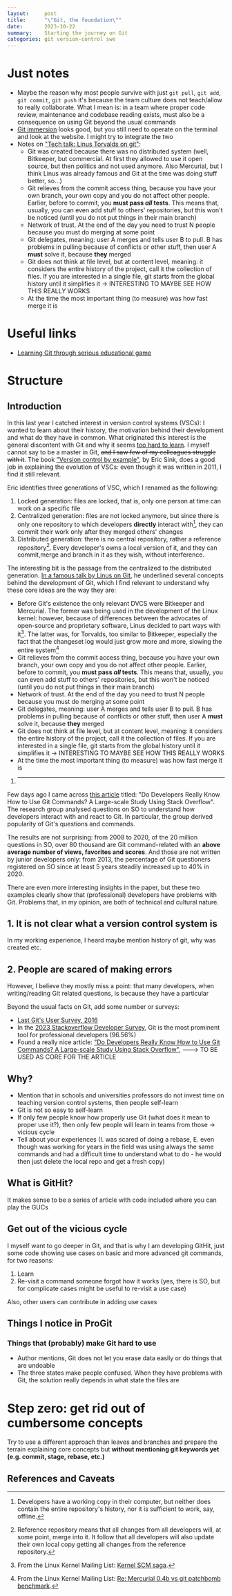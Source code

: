 ```yaml
---
layout:     post
title:      "\"Git, the foundation\""
date:       2023-10-22
summary:    Starting the journey on Git
categories: git version-control swe
---
```



# Just notes

- Maybe the reason why most people survive with just `git pull`, `git add`, `git commit`, `git push` it's because the team culture does not teach/allow to really collaborate. What I mean is: in a team where proper code review, maintenance and codebase reading exists, must also be a consequence on using Git beyond the usual commands
- [Git immersion](https://gitimmersion.com/) looks good, but you still need to operate on the terminal and look at the website. I might try to integrate the two
- Notes on ["Tech talk: Linus Torvalds on git"](https://www.youtube.com/watch?v=4XpnKHJAok8):
  - Git was created because there was no distributed system (well, Bitkeeper, but commercial. At first they allowed to use it open source, but then politics and not used anymore. Also Mercurial, but I think Linus was already famous and Git at the time was doing stuff better, so...)
  - Git relieves from the commit access thing, because you have your own branch, your own copy and you do not affect other people. Earlier, before to commit, you **must pass *all* tests**. This means that, usually, you can even add stuff to others' repositories, but this won't be noticed (until you do not put things in their main branch)
  - Network of trust. At the end of the day you need to trust N people because you must do merging at some point
  - Git delegates, meaning: user A merges and tells user B to pull. B has problems in pulling because of conflicts or other stuff, then user A **must** solve it, because **they** merged
  - Git does not think at file level, but at content level, meaning: it considers the entire history of the project, call it the collection of files. If you are interested in a single file, git starts from the global history until it simplifies it -> INTERESTING TO MAYBE SEE HOW THIS REALLY WORKS
  - At the time the most important thing (to measure) was how fast merge it is




# Useful links

- [Learning Git through serious educational game](https://www.diva-portal.org/smash/get/diva2:1480705/FULLTEXT01.pdf)


# Structure

## Introduction

In this last year I catched interest in version control systems (VSCs): I wanted to learn about their history, the motivation behind their development and what do they have in common. What originated this interest is the general discontent with Git and why it seems [too hard to learn](https://www.youtube.com/watch?v=6zWu6aOIT5I). I myself cannot say to be a master in Git, ~~and I saw few of my colleagues struggle with it~~.
The book ["Version control by example"](https://ericsink.com/vcbe/html/index.html), by Eric Sink, does a good job in explaining the evolution of VSCs: even though it was written in 2011, I find it still relevant.

Eric identifies three generations of VSC, which I renamed as the following:
1. Locked generation: files are locked, that is, only one person at time can work on a specific file
2. Centralized generation: files are not locked anymore, but since there is only one repository to which developers **directly** interact with[^1], they can commit their work only after they merged others' changes
3. Distributed generation: there is no central repository, rather a reference repository[^2]. Every developer's owns a local version of it, and they can commit,merge and branch in it as they wish, without interference.


The interesting bit is the passage from the centralized to the distributed generation. [In a famous talk by Linus on Git](https://www.youtube.com/watch?v=4XpnKHJAok8), he underlined several concepts behind the development of Git, which I find relevant to understand why these core ideas are the way they are:

- Before Git's existence the only relevant DVCS were Bitkeeper and Mercurial. The former was being used in the development of the Linux kernel: however, because of differences between the advocates of open-source and proprietary software, Linus decided to part ways with it[^3]. The latter was, for Torvalds, too similar to Bitkeeper, especially the fact that the changeset log would just grow more and more, slowing the entire system[^4]
- Git relieves from the commit access thing, because you have your own branch, your own copy and you do not affect other people. Earlier, before to commit, you **must pass *all* tests**. This means that, usually, you can even add stuff to others' repositories, but this won't be noticed (until you do not put things in their main branch)
- Network of trust. At the end of the day you need to trust N people because you must do merging at some point
- Git delegates, meaning: user A merges and tells user B to pull. B has problems in pulling because of conflicts or other stuff, then user A **must** solve it, because **they** merged
- Git does not think at file level, but at content level, meaning: it considers the entire history of the project, call it the collection of files. If you are interested in a single file, git starts from the global history until it simplifies it -> INTERESTING TO MAYBE SEE HOW THIS REALLY WORKS
- At the time the most important thing (to measure) was how fast merge it is

1. ****




Few days ago I came across [this article](https://cs.nju.edu.cn/changxu/1_publications/22/TOSEM22.pdf) titled: "Do Developers Really Know How to Use Git Commands? A Large-scale Study Using Stack Overflow".
The research group analysed questions on SO to understand how developers interact with and react to Git.
In particular, the group derived popularity of Git's questions and commands.

The results are not surprising: from 2008 to 2020, of the 20 million questions in SO, over 80 thousand are Git command-related with an **above average number of views, favorites and scores**. And those are not written by junior developers only: from 2013, the percentage of Git questioners registered on SO since at least 5 years steadily increased up to 40% in 2020.

There are even more interesting insights in the paper, but these two examples clearly show that (professional) developers have problems with Git. Problems that, in my opinion, are both of technical and cultural nature.


## 1. It is not clear what a version control system is

In my working experience, I heard 
maybe mention history of git, why was created etc.

## 2. People are scared of making errors


However, I believe they mostly miss a point: that many developers, when writing/reading Git related questions, is because they have a particular

Beyond the usual facts on Git, add some number or surveys:

- [Last Git's User Survey, 2016](https://survs.com/report/nz2odu1spl)
- In the [2023 Stackoverflow Developer Survey](https://survey.stackoverflow.co/2022), Git is the most prominent tool for professional developers (96.56%)
- Found a really nice article: ["Do Developers Really Know How to Use Git Commands? A Large-scale Study Using Stack Overflow"](https://cs.nju.edu.cn/changxu/1_publications/22/TOSEM22.pdf), ---> TO BE USED AS CORE FOR THE ARTICLE



## Why?

- Mention that in schools and universities professors do not invest time on teaching version control systems, then people self-learn
- Git is not so easy to self-learn
- If only few people know how properly use Git (what does it mean to proper use it?), then only few people will learn in teams from those -> vicious cycle
- Tell about your experiences (I. was scared of doing a rebase, E. even though was working for years in the field was using always the same commands and had a difficult time to understand what to do - he would then just delete the local repo and get a fresh copy)



## What is GitHit?

It makes sense to be a series of article with code included where you can play the GUCs

## Get out of the vicious cycle

I myself want to go deeper in Git, and that is why I am developing GitHit, just some code showing use cases on basic and more advanced git commands, for two reasons:

1. Learn
2. Re-visit a command someone forgot how it works (yes, there is SO, but for complicate cases might be useful to re-visit a use case)

Also, other users can contribute in adding use cases


## Things I notice in ProGit

### Things that (probably) make Git hard to use
- Author mentions, Git does not let you erase data easily or do things that are undoable
- The three states make people confused. When they have problems with Git, the solution really depends in what state the files are

# Step zero: get rid out of cumbersome concepts

Try to use a different approach than leaves and branches and prepare the terrain explaining core concepts but **without mentioning git keywords yet (e.g. commit, stage, rebase, etc.)**


## References and Caveats

[^1]: Developers have a working copy in their computer, but neither does contain the entire repository's history, nor it is sufficient to work, say, offline. 
[^2]: Reference repository means that all changes from all developers will, at some point, merge into it. It follow that all developers will also update their own local copy getting all changes from the reference repository.
[^3]: From the Linux Kernel Mailing List: [Kernel SCM saga](https://lkml.org/lkml/2005/4/6/121).
[^4]: From the Linux Kernel Mailing List: [Re: Mercurial 0.4b vs git patchbomb benchmark](https://lkml.org/lkml/2005/4/29/221).
